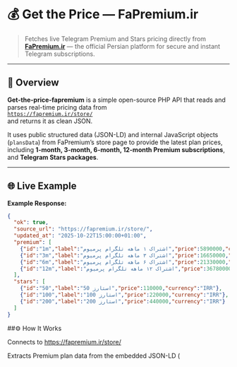 # 💰 Get the Price — FaPremium.ir

> Fetches live Telegram Premium and Stars pricing directly from [**FaPremium.ir**](https://fapremium.ir/store/) — the official Persian platform for secure and instant Telegram subscriptions.

---

## 🧩 Overview

**Get-the-price-fapremium** is a simple open-source PHP API that reads and parses real-time pricing data from  
[`https://fapremium.ir/store/`](https://fapremium.ir/store/)  
and returns it as clean JSON.

It uses public structured data (JSON-LD) and internal JavaScript objects (`plansData`) from FaPremium’s store page to provide the latest plan prices, including **1-month, 3-month, 6-month, 12-month Premium subscriptions**, and **Telegram Stars packages**.

---

## 🌐 Live Example


**Example Response:**
```json
{
  "ok": true,
  "source_url": "https://fapremium.ir/store/",
  "updated_at": "2025-10-22T15:00:00+01:00",
  "premium": [
    {"id":"1m","label":"اشتراک ۱ ماهه تلگرام پرمیوم","price":5890000,"currency":"IRR"},
    {"id":"3m","label":"اشتراک ۳ ماهه تلگرام پرمیوم","price":16650000,"currency":"IRR"},
    {"id":"6m","label":"اشتراک ۶ ماهه تلگرام پرمیوم","price":21330000,"currency":"IRR"},
    {"id":"12m","label":"اشتراک ۱۲ ماهه تلگرام پرمیوم","price":36780000,"currency":"IRR"}
  ],
  "stars": [
    {"id":"50","label":"50 استارز","price":110000,"currency":"IRR"},
    {"id":"100","label":"100 استارز","price":220000,"currency":"IRR"},
    {"id":"200","label":"200 استارز","price":440000,"currency":"IRR"}
  ]
}
```

##⚙️ How It Works

Connects to https://fapremium.ir/store/

Extracts Premium plan data from the embedded JSON-LD (<script type="application/ld+json">)

Parses fallback data from the in-page plansData JavaScript object

Cleans and converts IRR (ریال) prices into consistent numeric format

Caches results for 10 minutes to avoid excess load

Returns a structured JSON response ready for bots or dashboards
